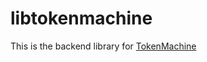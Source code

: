 # libtokenmachine

This is the backend library for [TokenMachine](https://github.com/jodydadescott/tokenmachine)
